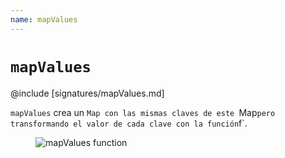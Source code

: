 ```yaml
---
name: mapValues
---
```


# `mapValues`

@include [signatures/mapValues.md]

`mapValues` crea un `Map con las mismas claves de este `Map` pero transformando el valor de cada clave con la función `f`.

<figure class="diagram">
  <img src="../images/mapValues.svg" alt="mapValues function">
  <!-- <figcaption class="diagram-desc"></figcaption> -->
</figure>
